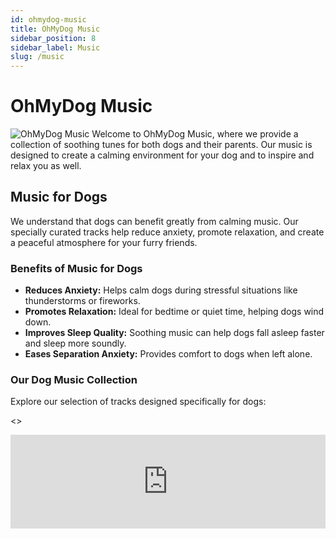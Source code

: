 ```yaml
---
id: ohmydog-music
title: OhMyDog Music
sidebar_position: 8
sidebar_label: Music
slug: /music
---
```


# OhMyDog Music
![OhMyDog Music](https://ohmydog.rocks/wp-content/uploads/sites/21/2024/08/ohmydog-music.jpg)
Welcome to OhMyDog Music, where we provide a collection of soothing tunes for both dogs and their parents. Our music is designed to create a calming environment for your dog and to inspire and relax you as well.

## Music for Dogs

We understand that dogs can benefit greatly from calming music. Our specially curated tracks help reduce anxiety, promote relaxation, and create a peaceful atmosphere for your furry friends.

### Benefits of Music for Dogs

- **Reduces Anxiety:** Helps calm dogs during stressful situations like thunderstorms or fireworks.
- **Promotes Relaxation:** Ideal for bedtime or quiet time, helping dogs wind down.
- **Improves Sleep Quality:** Soothing music can help dogs fall asleep faster and sleep more soundly.
- **Eases Separation Anxiety:** Provides comfort to dogs when left alone.

### Our Dog Music Collection

Explore our selection of tracks designed specifically for dogs:

<>
  <iframe
    width="100%"
    height={300}
    scrolling="no"
    frameBorder="no"
    allow="autoplay"
    src="https://w.soundcloud.com/player/?url=https%3A//api.soundcloud.com/playlists/1857810846&color=%23ff5500&auto_play=false&hide_related=false&show_comments=true&show_user=true&show_reposts=false&show_teaser=true&visual=true"
  />
</>


## Music for Humans

In addition to our dog-friendly tunes, we offer inspiring music for dog parents. These tracks are meant to energize, motivate, and bring joy to your day.

### Our Human Music Collection

Discover music that inspires and uplifts:
<>
  <iframe
    width="100%"
    height={300}
    scrolling="no"
    frameBorder="no"
    allow="autoplay"
    src="https://w.soundcloud.com/player/?url=https%3A//api.soundcloud.com/playlists/1857810993&color=%23ff5500&auto_play=false&hide_related=false&show_comments=true&show_user=true&show_reposts=false&show_teaser=true&visual=true"
  />
</>


### Tips for Maximizing the Benefits

- **Create a Routine:** Play calming music at the same times each day to help your dog associate it with relaxation.
- **Use During Stressful Events:** Play soothing tracks during thunderstorms, fireworks, or when leaving the house.
- **Incorporate in Training:** Use music as a background during training sessions to create a positive atmosphere.

## Join Our Community

We love hearing how our music helps you and your dog. Join our join our [Pack Platform](/pack-platform) to share your experiences, get updates on new tracks, and connect with other dog parents.

---
